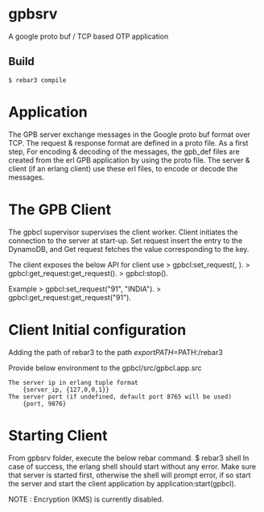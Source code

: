 gpbsrv
=====

A google proto buf / TCP based OTP application

Build
-----

    $ rebar3 compile

Application
===========

The GPB server exchange messages in the Google proto buf format over TCP. The request & response format are defined in a proto file.
As a first step, For encoding & decoding of the messages, the gpb_def files are created from the erl GPB application by using the proto file.
The server & client (if an erlang client) use these erl files, to encode or decode the messages.

The GPB Client
==============
The gpbcl supervisor supervises the client worker. Client initiates the connection to the server at start-up. Set request insert the entry to the DynamoDB, and Get request fetches the value corresponding to the key.

The client exposes the below API for client use 
	> gpbcl:set_request(<KEY>, <VALUE>).
	> gpbcl:get_request:get_request(<KEY>).
	> gpbcl:stop().

Example 
	> gpbcl:set_request("91", "INDIA").
	> gpbcl:get_request:get_request("91").

Client Initial configuration
============================
Adding the path of rebar3 to the path
	$export PATH=$PATH:<PATH>/rebar3

Provide below environment to the gpbcl/src/gpbcl.app.src

	The server ip in erlang tuple format
		{server_ip, {127,0,0,1}}
	The server port (if undefined, default port 8765 will be used)
		{port, 9876}

Starting Client
===============
From gpbsrv folder, execute the below rebar command.
	$ rebar3 shell
In case of success, the erlang shell should start without any error. Make sure that server is started first, otherwise the shell will prompt error, if so start the server and start the client application by application:start(gpbcl).

NOTE : Encryption (KMS) is currently disabled.



